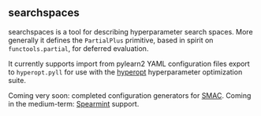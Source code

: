 searchspaces
------------

searchspaces is a tool for describing hyperparameter search spaces. More
generally it defines the `PartialPlus` primitive, based in spirit on
`functools.partial`, for deferred evaluation.

It currently supports import from pylearn2 YAML configuration files export to
`hyperopt.pyll` for use with the
[hyperopt][1] hyperparameter optimization
suite.

Coming very soon: completed configuration generators for [SMAC][2]. Coming in
the medium-term: [Spearmint](https://github.com/JasperSnoek/spearmint) support.

[1]: http://hyperopt.github.io/hyperopt/
[2]: http://www.cs.ubc.ca/labs/beta/Projects/SMAC/
